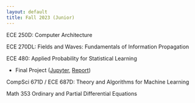 ```yaml
---
layout: default
title: Fall 2023 (Junior)
---
```

ECE 250D: Computer Architecture  

ECE 270DL: Fields and Waves: Fundamentals of Information Propagation  

ECE 480: Applied Probability for Statistical Learning  
- Final Project ([Jupyter](media/ECE480_Jupyter.pdf), [Report](media/ECE480_Report.pdf))

CompSci 671D / ECE 687D: Theory and Algorithms for Machine Learning  

Math 353 Ordinary and Partial Differential Equations  
